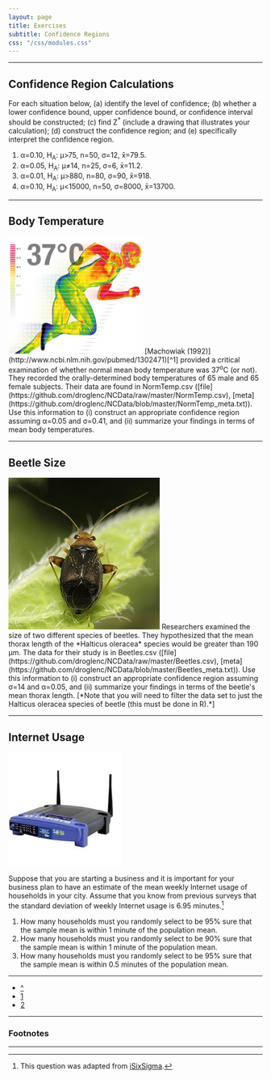 ```yaml
---
layout: page
title: Exercises
subtitle: Confidence Regions
css: "/css/modules.css"
---
```


----

## Confidence Region Calculations

For each situation below, (a) identify the level of confidence; (b) whether a lower confidence bound, upper confidence bound, or confidence interval should be constructed; (c) find Z<sup>*</sup> (include a drawing that illustrates your calculation); (d) construct the confidence region; and (e) specifically interpret the confidence region.

1. &alpha;=0.10, H<sub>A</sub>: &mu;>75, n=50, &sigma;=12, x&#772;=79.5.
1. &alpha;=0.05, H<sub>A</sub>: &mu;&#8800;14, n=25, &sigma;=6, x&#772;=11.2.
1. &alpha;=0.01, H<sub>A</sub>: &mu;>880, n=80, &sigma;=90, x&#772;=918.
1. &alpha;=0.10, H<sub>A</sub>: &mu;<15000, n=50, &sigma;=8000, x&#772;=13700.

----

## Body Temperature
<img src="zimgs/body-temperature-2.png" alt="Body Temperature" class="img-right">
[Machowiak (1992)](http://www.ncbi.nlm.nih.gov/pubmed/1302471)[^1] provided a critical examination of whether normal mean body temperature was 37<sup>o</sup>C (or not).  They recorded the orally-determined body temperatures of 65 male and 65 female subjects.  Their data are found in NormTemp.csv ([file](https://github.com/droglenc/NCData/raw/master/NormTemp.csv), [meta](https://github.com/droglenc/NCData/blob/master/NormTemp_meta.txt)).  Use this information to (i) construct an appropriate confidence region assuming &alpha;=0.05 and &sigma;=0.41, and (ii) summarize your findings in terms of mean body temperatures.

----

## Beetle Size
<img src="zimgs/beetle.jpg" alt="Beetle" class="img-right">
Researchers examined the size of two different species of beetles. They hypothesized that the mean thorax length of the *Halticus oleracea* species would be greater than 190 &mu;m. The data for their study is in Beetles.csv ([file](https://github.com/droglenc/NCData/raw/master/Beetles.csv), [meta](https://github.com/droglenc/NCData/blob/master/Beetles_meta.txt)). Use this information to (i) construct an appropriate confidence region assuming &sigma;=14 and &alpha;=0.05, and (ii) summarize your findings in terms of the beetle's mean thorax length. [*Note that you will need to filter the data set to just the Halticus oleracea species of beetle (this must be done in R).*]

----

## Internet Usage
<img src="zimgs/internet.jpg" alt="Internet" class="img-right">

Suppose that you are starting a business and it is important for your business plan to have an estimate of the mean weekly Internet usage of households in your city.  Assume that you know from previous surveys that the standard deviation of weekly Internet usage is 6.95 minutes.[^1]

1. How many households must you randomly select to be 95% sure that the sample mean is within 1 minute of the population mean.
1. How many households must you randomly select to be 90% sure that the sample mean is within 1 minute of the population mean.
1. How many households must you randomly select to be 95% sure that the sample mean is within 0.5 minutes of the population mean.

----

<div class="text-center">
<ul class="pagination pagination-lg">
  <li><a href="../ConfRegions.html">^</a></li>
  <li class="active"><a href="#">1</a></li>
  <li><a href="ConfRegions_CE2.html">2</a></li>
</ul>
</div>

----

### Footnotes

[^1]: This question was adapted from [iSixSigma](http://www.isixsigma.com/tools-templates/sampling-data/how-determine-sample-size-determining-sample-size/).

----
